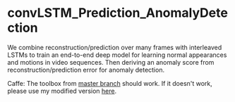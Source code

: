# convLSTM_Prediction_AnomalyDetection
We combine reconstruction/prediction over many frames with interleaved LSTMs to train an end-to-end deep model 
for learning normal appearances and motions in video sequences. Then deriving an anomaly score from 
reconstruction/prediction error for anomaly detection.

Caffe: The toolbox from [master branch](https://github.com/BVLC/caffe.git) should work. If it doesn't work, please use my modified version [here](https://github.com/t2mhanh/caffe_convLSTM_WTA.git). 
